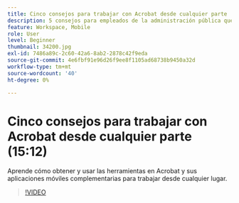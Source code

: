 ```yaml
---
title: Cinco consejos para trabajar con Acrobat desde cualquier parte
description: 5 consejos para empleados de la administración pública que trabajan con Acrobat desde cualquier parte
feature: Workspace, Mobile
role: User
level: Beginner
thumbnail: 34200.jpg
exl-id: 7486a89c-2c60-42a6-8ab2-2878c42f9eda
source-git-commit: 4e6fbf91e96d26f9ee8f1105ad68738b9450a32d
workflow-type: tm+mt
source-wordcount: '40'
ht-degree: 0%

---
```


# Cinco consejos para trabajar con Acrobat desde cualquier parte (15:12)

Aprende cómo obtener y usar las herramientas en Acrobat y sus aplicaciones móviles complementarias para trabajar desde cualquier lugar.

>[!VIDEO](https://video.tv.adobe.com/v/34200?quality=12&learn=on&hidetitle=true)

